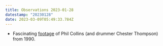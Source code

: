 ```yaml
---
title: Observations 2023-01-28
datestamp: "20230128"
date: 2023-03-09T05:49:33.784Z
---
```

- Fascinating [footage](https://youtu.be/dhwjcg6TeO0) of Phil Collins (and drummer Chester Thompson) from 1990.